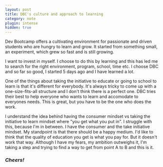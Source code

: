 ```yaml
---
layout: post
title: DBC's culture and approach to learning
category: note
plugin: intense
hidden: true
---
```


Dev Bootcamp offers a cultivating environment for passionate and driven students who are hungry to learn and grow. It started from something small, an experiment, which grew so fast and is still growing.

I want to invest in myself. I choose to do this by learning and this has led me to search for the right environment, program, school, time etc. I choose DBC and so far so good, I started 5 days ago and I have learned a lot.

One of the things about taking the initiative to educate or going to school to learn is that it's different for everybody. It's always tricky to come up with a one-size-fits-all structure and I don't think there is a perfect one. DBC tries their best to help everyone who wants to learn and accomodate to everyones needs. This is great, but you have to be the one who does the work.

I understand the idea behind having the consumer mindset vs taking the initiative to learn mindset where "you get what you put in". I struggle with this, because I'm in between. I have the consumer and the take initiative mindset. My standpoint is that there should be a happy medium. I'd like to think that the quality of education you get is what you pay for. But it doesn't work that way. Although I have my fears, my ambition outweighs it, I'm taking a step and trying to find a way to get from point A to B and this is it.

### *Cheers!*

